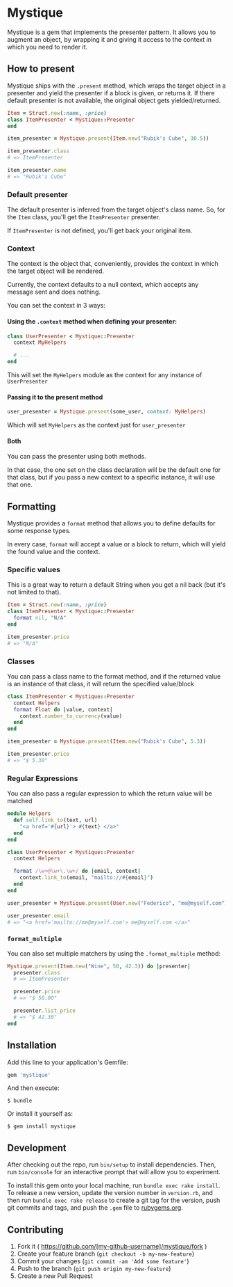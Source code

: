 # Mystique

Mystique is a gem that implements the presenter pattern. It allows you to augment an object, by wrapping it and giving it access to the context in which you need to render it.

## How to present

Mystique ships with the `.present` method, which wraps the target object in a presenter and yield the presenter if a block is given, or returns it. If there default presenter is not available, the original object gets yielded/returned.

```ruby
Item = Struct.new(:name, :price)
class ItemPresenter < Mystique::Presenter
end

item_presenter = Mystique.present(Item.new("Rubik's Cube", 30.5))

item_presenter.class
# => ItemPresenter

item_presenter.name
# => "Rubik's Cube"
```

### Default presenter

The default presenter is inferred from the target object's class name. So, for the `Item` class, you'll get the `ItemPresenter` presenter.

If `ItemPresenter` is not defined, you'll get back your original item.


### Context

The context is the object that, conveniently, provides the context in which the target object will be rendered.

Currently, the context defaults to a null context, which accepts any message sent and does nothing.

You can set the context in 3 ways:

#### Using the `.context` method when defining your presenter:

```ruby
class UserPresenter < Mystique::Presenter
  context MyHelpers

  # ...
end
```

This will set the `MyHelpers` module as the context for any instance of `UserPresenter`

#### Passing it to the present method

```ruby
user_presenter = Mystique.present(some_user, context: MyHelpers)
```

Which will set `MyHelpers` as the context just for `user_presenter`

#### Both

You can pass the presenter using both methods.

In that case, the one set on the class declaration will be the default one for that class,
but if you pass a new context to a specific instance, it will use that one.

## Formatting

Mystique provides a `format` method that allows you to define defaults for some response types.

In every case, `format` will accept a value or a block to return, which will yield the found value and the context.

### Specific values

This is a great way to return a default String when you get a nil back (but it's not limited to that).

```ruby
Item = Struct.new(:name, :price)
class ItemPresenter < Mystique::Presenter
  format nil, "N/A"
end

item_presenter.price
# => "N/A"
```

### Classes

You can pass a class name to the format method, and if the returned value is an instance of that class, it will return the specified value/block

```ruby
class ItemPresenter < Mystique::Presenter
  context Helpers
  format Float do |value, context|
    context.number_to_currency(value)
  end
end

item_presenter = Mystique.present(Item.new("Rubik's Cube", 5.3))

item_presenter.price
# => "$ 5.30"
```

### Regular Expressions

You can also pass a regular expression to which the return value will be matched

```ruby
module Helpers
  def self.link_to(text, url)
    "<a href='#{url}'> #{text} </a>"
  end
end

class UserPresenter < Mystique::Presenter
  context Helpers

  format /\w+@\w+\.\w+/ do |email, context|
    context.link_to(email, "mailto://#{email}")
  end
end

user_presenter = Mystique.present(User.new("Federico", "me@myself.com"))

user_presenter.email
# => "<a href='mailto://me@myself.com'> me@myself.com </a>"
```

### `format_multiple`

You can also set multiple matchers by using the `.format_multiple` method:

```ruby
Mystique.present(Item.new("Wine", 50, 42.3)) do |presenter|
  presenter.class
  # => ItemPresenter

  presenter.price
  # => "$ 50.00"

  presenter.list_price
  # => "$ 42.30"
end
```

## Installation

Add this line to your application's Gemfile:

```ruby
gem 'mystique'
```

And then execute:

    $ bundle

Or install it yourself as:

    $ gem install mystique


## Development

After checking out the repo, run `bin/setup` to install dependencies. Then, run `bin/console` for an interactive prompt that will allow you to experiment.

To install this gem onto your local machine, run `bundle exec rake install`. To release a new version, update the version number in `version.rb`, and then run `bundle exec rake release` to create a git tag for the version, push git commits and tags, and push the `.gem` file to [rubygems.org](https://rubygems.org).

## Contributing

1. Fork it ( https://github.com/[my-github-username]/mystique/fork )
2. Create your feature branch (`git checkout -b my-new-feature`)
3. Commit your changes (`git commit -am 'Add some feature'`)
4. Push to the branch (`git push origin my-new-feature`)
5. Create a new Pull Request

